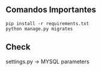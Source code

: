 ## Comandos Importantes

```pip install -r requirements.txt```\
```python manage.py migrates```

## Check
settings.py -> MYSQL parameters
